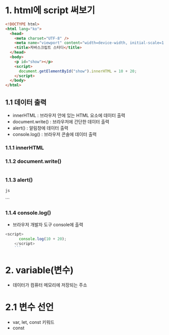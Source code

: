 # 1. html에 script 써보기

```html
<!DOCTYPE html>
<html lang="ko">
  <head>
    <meta charset="UTF-8" />
    <meta name="viewport" content="width=device-width, initial-scale=1.0" />
    <title>자바스크립트 스터디</title>
  </head>
  <body>
    <p id="show"></p>
    <script>
      document.getElementById("show").innerHTML = 10 + 20;
    </script>
  </body>
</html>
```

## 1.1 데이터 출력

- innerHTML : 브라우저 안에 있는 HTML 요소에 데이터 출력
- document.write() : 브라우저에 간단한 데이터 출력
- alert() : 알림창에 데이터 출력
- console.log() : 브라우저 콘솔에 데이터 출력

### 1.1.1 innerHTML

### 1.1.2 document.write()

```js

```

### 1.1.3 alert()

`js`

 <p id="show"></p>
    <script>
      alert(10 + 20);
    </script>```

### 1.1.4 console.log()

- 브라우저 개발자 도구 console에 출력

````js
<script>
      console.log(10 + 20);
    </script>
    ```
````

# 2. variable(변수)

- 데이터가 컴퓨터 메모리에 저장되는 주소

# 2.1 변수 선언

- var, let, const 키워드
- const
